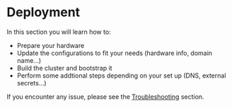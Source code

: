# Deployment

In this section you will learn how to:

- Prepare your hardware
- Update the configurations to fit your needs (hardware info, domain name...)
- Build the cluster and bootstrap it
- Perform some addtional steps depending on your set up (DNS, external secrets...)

If you encounter any issue, please see the [Troubleshooting](../troubleshooting.md) section.
